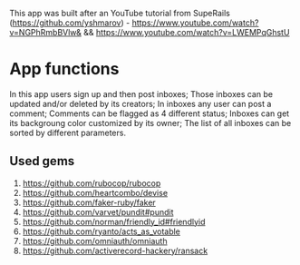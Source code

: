 This app was built after an YouTube tutorial from SupeRails (https://github.com/yshmarov) - https://www.youtube.com/watch?v=NGPhRmbBVlw& && https://www.youtube.com/watch?v=LWEMPqGhstU

# App functions
In this app users sign up and then post inboxes;
Those inboxes can be updated and/or deleted by its creators;
In inboxes any user can post a comment;
Comments can be flagged as 4 different status;
Inboxes can get its backgroung color customized by its owner;
The list of all inboxes can be sorted by different parameters.

## Used gems
1. https://github.com/rubocop/rubocop
2. https://github.com/heartcombo/devise
3. https://github.com/faker-ruby/faker
4. https://github.com/varvet/pundit#pundit
5. https://github.com/norman/friendly_id#friendlyid
6. https://github.com/ryanto/acts_as_votable
7. https://github.com/omniauth/omniauth
8. https://github.com/activerecord-hackery/ransack
